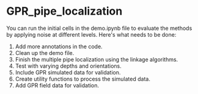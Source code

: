 # GPR_pipe_localization

You can run the initial cells in the demo.ipynb file to evaluate the methods by applying noise at different levels. Here's what needs to be done:

1. Add more annotations in the code.
2. Clean up the demo file.
3. Finish the multiple pipe localization using the linkage algorithms.
4. Test with varying depths and orientations.
5. Include GPR simulated data for validation.
6. Create utility functions to process the simulated data.
7. Add GPR field data for validation.

